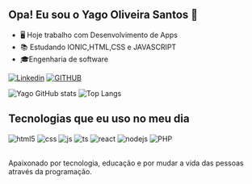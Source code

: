 ## Opa! Eu sou o Yago Oliveira Santos 👋
- 🖥️ Hoje trabalho com Desenvolvimento de Apps
- 📚 Estudando IONIC,HTML,CSS e JAVASCRIPT
- 🎓Engenharia de software



[![Linkedin](https://img.shields.io/badge/LinkedIn-0077B5?style=for-the-badge&logo=linkedin&logoColor=white)](https://www.linkedin.com/in/yago-oliveira-santos-617438232/)
[![GITHUB](https://img.shields.io/badge/GitHub-100000?style=for-the-badge&logo=github&logoColor=white)](https://github.com/Yargs444)


![Yago GitHub stats](https://github-readme-stats.vercel.app/api?username=Yargs444&show_icons=true&theme=gotham&count_private=true)
![Top Langs](https://github-readme-stats.vercel.app/api/top-langs/?username=Yargs444&Compact_layout=true)

## Tecnologias que eu uso no meu dia

<div style="display: inline_block">
  <img align="center" alt="html5" src="https://img.shields.io/badge/HTML5-E34F26?style=for-the-badge&logo=html5&logoColor=white" />
  <img align="center" alt="css" src="https://img.shields.io/badge/CSS3-1572B6?style=for-the-badge&logo=css3&logoColor=white" />
  <img align="center" alt="js" src="https://img.shields.io/badge/JavaScript-F7DF1E?style=for-the-badge&logo=javascript&logoColor=black" />
  <img align="center" alt="ts" src="https://img.shields.io/badge/TypeScript-007ACC?style=for-the-badge&logo=typescript&logoColor=white" />
  <img align="center" alt="react" src="https://img.shields.io/badge/React-20232A?style=for-the-badge&logo=react&logoColor=61DAFB" />
  <img align="center" alt="nodejs" src="https://img.shields.io/badge/Node.js-43853D?style=for-the-badge&logo=node.js&logoColor=white" />
  <img align="center" alt="PHP" src="https://img.shields.io/badge/PHP-777BB4?style=for-the-badge&logo=php&logoColor=white" />
</div><br/>

Apaixonado por tecnologia, educação e por mudar a vida das pessoas através da programação.
